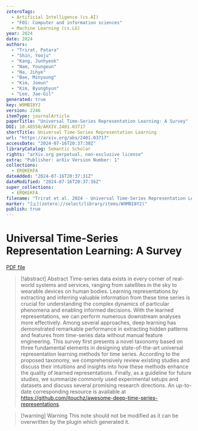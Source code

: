 ```yaml
---
zoteroTags:
  - Artificial Intelligence (cs.AI)
  - "FOS: Computer and information sciences"
  - Machine Learning (cs.LG)
year: 2024
date: 2024
authors:
  - "Trirat, Patara"
  - "Shin, Yooju"
  - "Kang, Junhyeok"
  - "Nam, Youngeun"
  - "Na, Jihye"
  - "Bae, Minyoung"
  - "Kim, Joeun"
  - "Kim, Byunghyun"
  - "Lee, Jae-Gil"
generated: true
key: W9MBI8Y2
version: 2246
itemType: journalArticle
paperTitle: "Universal Time-Series Representation Learning: A Survey"
DOI: 10.48550/ARXIV.2401.03717
shortTitle: Universal Time-Series Representation Learning
url: "https://arxiv.org/abs/2401.03717"
accessDate: "2024-07-16T20:37:30Z"
libraryCatalog: Semantic Scholar
rights: "arXiv.org perpetual, non-exclusive license"
extra: "Publisher: arXiv Version Number: 1"
collections:
  - ERQKEKFA
dateAdded: "2024-07-16T20:37:31Z"
dateModified: "2024-07-16T20:37:36Z"
super_collections:
  - ERQKEKFA
filename: "Trirat et al. 2024 - Universal Time-Series Representation Learning: A Survey.pdf"
marker: "[🇿](zotero://select/library/items/W9MBI8Y2)"
publish: true
---
```

# Universal Time-Series Representation Learning: A Survey

[PDF file](/Papers/PDFs/Trirat%20et%20al.%202024%20-%20Universal%20Time-Series%20Representation%20Learning:%20A%20Survey.pdf)

> [!abstract] Abstract
> Time-series data exists in every corner of real-world systems and services, ranging from satellites in the sky to wearable devices on human bodies. Learning representations by extracting and inferring valuable information from these time series is crucial for understanding the complex dynamics of particular phenomena and enabling informed decisions. With the learned representations, we can perform numerous downstream analyses more effectively. Among several approaches, deep learning has demonstrated remarkable performance in extracting hidden patterns and features from time-series data without manual feature engineering. This survey first presents a novel taxonomy based on three fundamental elements in designing state-of-the-art universal representation learning methods for time series. According to the proposed taxonomy, we comprehensively review existing studies and discuss their intuitions and insights into how these methods enhance the quality of learned representations. Finally, as a guideline for future studies, we summarize commonly used experimental setups and datasets and discuss several promising research directions. An up-to-date corresponding resource is available at https://github.com/itouchz/awesome-deep-time-series-representations.

>[!warning] Warning
> This note should not be modified as it can be overwritten by the plugin which generated it.

